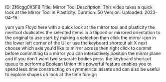 ID: Zf6cgg0X5F8
Title: Mirror Tool
Description: This video takes a quick look at the Mirror Tool in Plasticity.
Duration: 50
Version: 
Uploaded: 2023-04-18

yum yum Floyd here with a quick look at
the mirror tool and plasticity the
meritool duplicates the selected items
in a flipped or mirrored orientation to
the original to use start by making a
selection then click the mirror icon in
the lower left corner of the UI or use
the keyboard shortcut alt X next choose
which axis you'd like to mirror across
then right click to commit before
committing to a mirror you can
interactively position the mirror plane
and if you don't want two separate
bodies press the keyboard shortcut queue
to perform a Boolean Union this powerful
feature enables you to spend less time
constructing on symmetrical assets and
can also be useful to explore shapes oh
look at the time
foreign
